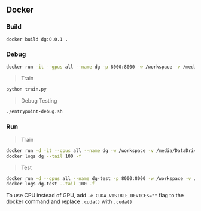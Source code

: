 ## Docker

### Build

```bash
docker build dg:0.0.1 .
```

### Debug

```bash
docker run -it --gpus all --name dg -p 8000:8000 -w /workspace -v /media/DataDrive/:/data -v $(pwd):/workspace dg:0.0.1 /bin/bash
```

> Train

```bash
python train.py
```

> Debug Testing

```bash
./entrypoint-debug.sh
```

### Run

> Train

```bash
docker run -d -it --gpus all --name dg -w /workspace -v /media/DataDrive/:/data -v $(pwd):/workspace dg:0.0.1 ./train.sh
docker logs dg --tail 100 -f
```

> Test

```bash
docker run -d --gpus all --name dg-test -p 8000:8000 -w /workspace -v /media/DataDrive/:/data -v $(pwd):/workspace dg:0.0.1 ./entrypoint.sh
docker logs dg-test --tail 100 -f
```

To use CPU instead of GPU, add `-e CUDA_VISIBLE_DEVICES=""` flag to the docker command and replace `.cuda()` with `.cuda()`
